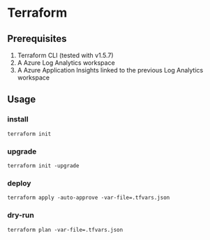 # Terraform

## Prerequisites

1. Terraform CLI (tested with v1.5.7)
2. A Azure Log Analytics workspace
3. A Azure Application Insights linked to the previous Log Analytics workspace

## Usage

### install

```pwsh
terraform init
```

### upgrade

```pwsh
terraform init -upgrade
```

### deploy

```pwsh
terraform apply -auto-approve -var-file=.tfvars.json
```

### dry-run

```pwsh
terraform plan -var-file=.tfvars.json
```

